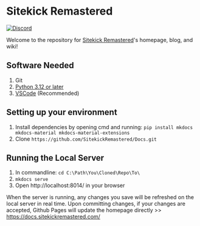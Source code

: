# Sitekick Remastered

[![Discord](https://img.shields.io/discord/603580736250970144.svg?label=&logo=discord&logoColor=ffffff&color=7389D8&labelColor=6A7EC2)](https://discord.gg/eKR2FKP)

Welcome to the repository for [Sitekick Remastered](https://sitekickremastered.com/)'s homepage, blog, and wiki! 

## Software Needed
1. Git
1. [Python 3.12 or later](https://www.python.org/)
1. [VSCode](https://code.visualstudio.com/) (Recommended)

## Setting up your environment
1. Install dependencies by opening cmd and running: ```pip install mkdocs mkdocs-material mkdocs-material-extensions```
1. Clone ```https://github.com/SitekickRemastered/Docs.git```

## Running the Local Server
1. In commandline: ```cd C:\Path\You\Cloned\Repo\To\```
1. ```mkdocs serve```
1. Open http://localhost:8014/ in your browser

When the server is running, any changes you save will be refreshed on the local server in real time.  Upon committing changes, if your changes are accepted, Github Pages will update the homepage directly >> https://docs.sitekickremastered.com/